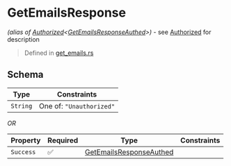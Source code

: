 # GetEmailsResponse
*(alias of [Authorized](../../../auth/Authorized.md)\<[GetEmailsResponseAuthed](../../../routes/native/get_emails/GetEmailsResponseAuthed.md)\>)* - see [Authorized](../../../auth/Authorized.md) for description
> Defined in [get_emails.rs](../../../../../interface/src/interface/routes/native/get_emails.rs)

## Schema

| Type | Constraints |
| --- | --- |
| `String` | One of: `"Unauthorized"` |

*OR*

| Property | Required | Type | Constraints |
| --- | --- | --- | --- |
| `Success` | ✅ | [GetEmailsResponseAuthed](../../../routes/native/get_emails/GetEmailsResponseAuthed.md) |     | 


